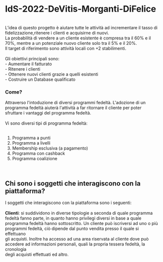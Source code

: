 # IdS-2022-DeVitis-Morganti-DiFelice
<br />
L’idea di questo progetto è aiutare tutte le attività ad incrementare il tasso di fidelizzazione,ritenere i clienti e acquisirne di nuovi.<br />
La probabilità di vendere a un cliente esistente è compresa tra il 60% e il 70%, mentre a un potenziale nuovo cliente solo tra il 5% e il 20%. <br />
Il target di riferimento sono attività locali con +2 stabilimenti.<br />
<br />
Gli obiettivi principali sono:<br />
- Aumentare il fatturato<br />
- Ritenere i clienti<br />
- Ottenere nuovi clienti grazie a quelli esistenti<br />
- Costruire un Database qualificato<br />

### Come?
Attraverso l'intoduzione di diversi programmi fedeltà. L'adozione di un programma fedeltà aiuterà l'attività a far ritornare il cliente per poter<br />
sfruttare i vantaggi del programma fedeltà.<br />
<br />
Vi sono diversi tipi di programma fedeltà: <br />
<br />
1) Programma a punti <br />
2) Programma a livelli <br />
3) Membership esclusiva (a pagamento) <br />
4) Programma con cashback <br />
5) Programma coalizione <br />
<br />

## Chi sono i soggetti che interagiscono con la piattaforma?
I soggetti che interagiscono con la piattaforma sono i seguenti: <br />
<br />
**Clienti**: si suddividono in diverse tipologie a seconda di quale programma fedeltà fanno parte, in quanto hanno privilegi diversi in base a quale <br />
programma fedeltà hanno sottoscritto. Un cliente può iscriversi ad uno o più programmi fedeltà, ciò dipende dal punto vendita presso il quale si effettuano <br />
gli acquisti. Inoltre ha accesso ad una area riservata al cliente dove può accedere ad informazioni personali, quali la propria tessera fedeltà, la cronologia <br />
degli acquisti effettuati ed altro.
